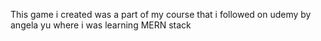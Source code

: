 This game i created was a part of my course that i followed on udemy by angela yu where i was learning MERN stack 
